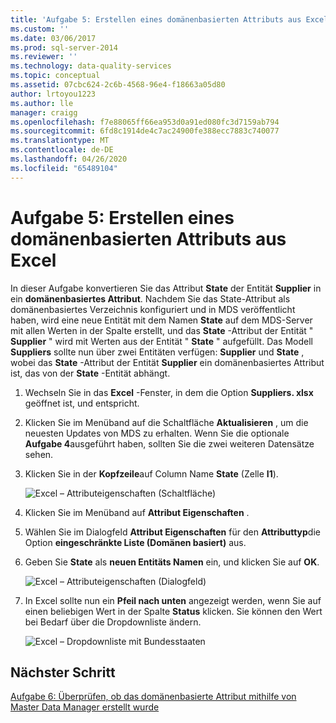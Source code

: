 ```yaml
---
title: 'Aufgabe 5: Erstellen eines domänenbasierten Attributs aus Excel | Microsoft-Dokumentation'
ms.custom: ''
ms.date: 03/06/2017
ms.prod: sql-server-2014
ms.reviewer: ''
ms.technology: data-quality-services
ms.topic: conceptual
ms.assetid: 07cbc624-2c6b-4568-96e4-f18663a05d80
author: lrtoyou1223
ms.author: lle
manager: craigg
ms.openlocfilehash: f7e88065ff66ea953d0a91ed080fc3d7159ab794
ms.sourcegitcommit: 6fd8c1914de4c7ac24900fe388ecc7883c740077
ms.translationtype: MT
ms.contentlocale: de-DE
ms.lasthandoff: 04/26/2020
ms.locfileid: "65489104"
---
```

# <a name="task-5-creating-a-domain-based-attribute-from-excel"></a>Aufgabe 5: Erstellen eines domänenbasierten Attributs aus Excel
  In dieser Aufgabe konvertieren Sie das Attribut **State** der Entität **Supplier** in ein **domänenbasiertes Attribut**. Nachdem Sie das State-Attribut als domänenbasiertes Verzeichnis konfiguriert und in MDS veröffentlicht haben, wird eine neue Entität mit dem Namen **State** auf dem MDS-Server mit allen Werten in der Spalte erstellt, und das **State** -Attribut der Entität " **Supplier** " wird mit Werten aus der Entität " **State** " aufgefüllt. Das Modell **Suppliers** sollte nun über zwei Entitäten verfügen: **Supplier** und **State** , wobei das **State** -Attribut der Entität **Supplier** ein domänenbasiertes Attribut ist, das von der **State** -Entität abhängt.  
  
1.  Wechseln Sie in das **Excel** -Fenster, in dem die Option **Suppliers. xlsx** geöffnet ist, und entspricht.  
  
2.  Klicken Sie im Menüband auf die Schaltfläche **Aktualisieren** , um die neuesten Updates von MDS zu erhalten. Wenn Sie die optionale **Aufgabe 4**ausgeführt haben, sollten Sie die zwei weiteren Datensätze sehen.  
  
3.  Klicken Sie in der **Kopfzeile**auf Column Name **State** (Zelle **I1**).  
  
     ![Excel – Attributeigenschaften (Schaltfläche)](../../2014/tutorials/media/et-creatingadomainbasedattributefromexcel-01.jpg "Excel – Attributeigenschaften (Schaltfläche)")  
  
4.  Klicken Sie im Menüband auf **Attribut Eigenschaften** .  
  
5.  Wählen Sie im Dialogfeld **Attribut Eigenschaften** für den **Attributtyp**die Option **eingeschränkte Liste (Domänen basiert)** aus.  
  
6.  Geben Sie **State** als **neuen Entitäts Namen** ein, und klicken Sie auf **OK**.  
  
     ![Excel – Attributeigenschaften (Dialogfeld)](../../2014/tutorials/media/et-creatingadomainbasedattributefromexcel-02.jpg "Excel – Attributeigenschaften (Dialogfeld)")  
  
7.  In Excel sollte nun ein **Pfeil nach unten** angezeigt werden, wenn Sie auf einen beliebigen Wert in der Spalte **Status** klicken. Sie können den Wert bei Bedarf über die Dropdownliste ändern.  
  
     ![Excel – Dropdownliste mit Bundesstaaten](../../2014/tutorials/media/et-creatingadomainbasedattributefromexcel-03.jpg "Excel – Dropdownliste mit Bundesstaaten")  
  
## <a name="next-step"></a>Nächster Schritt  
 [Aufgabe 6: Überprüfen, ob das domänenbasierte Attribut mithilfe von Master Data Manager erstellt wurde](../../2014/tutorials/task-6-verify-domain-based-attribute-master-data-manager.md)  
  
  
